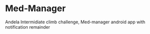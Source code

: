 # Med-Manager
Andela Intermidiate climb challenge, Med-manager android app with notification remainder
